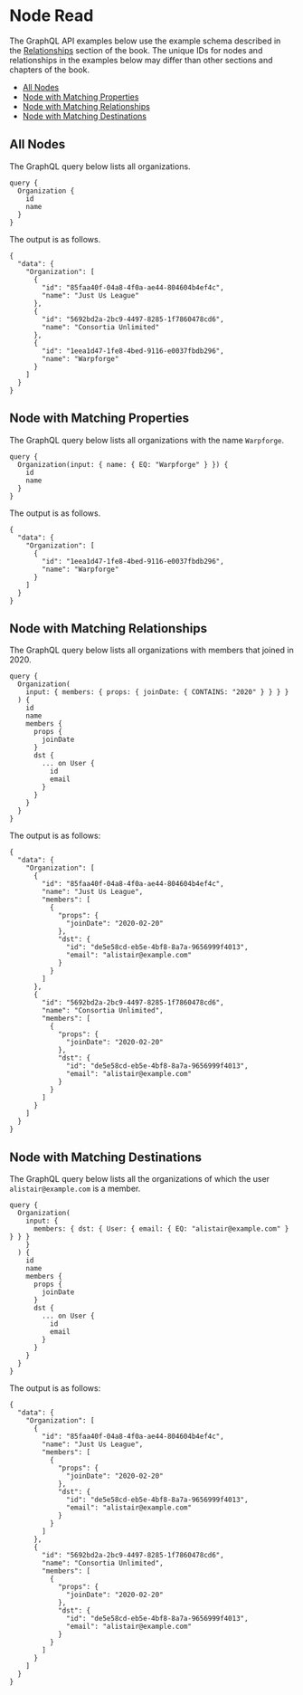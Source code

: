 # Node Read

The GraphQL API examples below use the example schema described in the [Relationships](../configuration/relationships.html) section of the book. The unique IDs for nodes and relationships  in the examples below may differ than other sections and chapters of the book.

* [All Nodes](#all-nodes)
* [Node with Matching Properties](#node-with-matching-properties)
* [Node with Matching Relationships](#node-with-matching-relationships)
* [Node with Matching Destinations](#node-with-matching-destinations)

## All Nodes

The GraphQL query below lists all organizations.

```
query {
  Organization {
    id
    name
  }
}
```

The output is as follows.

```
{
  "data": {
    "Organization": [
      {
        "id": "85faa40f-04a8-4f0a-ae44-804604b4ef4c",
        "name": "Just Us League"
      },
      {
        "id": "5692bd2a-2bc9-4497-8285-1f7860478cd6",
        "name": "Consortia Unlimited"
      },
      {
        "id": "1eea1d47-1fe8-4bed-9116-e0037fbdb296",
        "name": "Warpforge"
      }
    ]
  }
}
```

## Node with Matching Properties

The GraphQL query below lists all organizations with the name `Warpforge`.

```
query {
  Organization(input: { name: { EQ: "Warpforge" } }) {
    id
    name
  }
}
```

The output is as follows.

```
{
  "data": {
    "Organization": [
      {
        "id": "1eea1d47-1fe8-4bed-9116-e0037fbdb296",
        "name": "Warpforge"
      }
    ]
  }
}
```

## Node with Matching Relationships

The GraphQL query below lists all organizations with members that joined in 2020.

```
query {
  Organization(
    input: { members: { props: { joinDate: { CONTAINS: "2020" } } } }
  ) {
    id
    name
    members {
      props {
        joinDate
      }
      dst {
        ... on User {
          id
          email
        }
      }
    }
  }
}
```

The output is as follows:

```
{
  "data": {
    "Organization": [
      {
        "id": "85faa40f-04a8-4f0a-ae44-804604b4ef4c",
        "name": "Just Us League",
        "members": [
          {
            "props": {
              "joinDate": "2020-02-20"
            },
            "dst": {
              "id": "de5e58cd-eb5e-4bf8-8a7a-9656999f4013",
              "email": "alistair@example.com"
            }
          }
        ]
      },
      {
        "id": "5692bd2a-2bc9-4497-8285-1f7860478cd6",
        "name": "Consortia Unlimited",
        "members": [
          {
            "props": {
              "joinDate": "2020-02-20"
            },
            "dst": {
              "id": "de5e58cd-eb5e-4bf8-8a7a-9656999f4013",
              "email": "alistair@example.com"
            }
          }
        ]
      }
    ]
  }
}
```

## Node with Matching Destinations

The GraphQL query below lists all the organizations of which the user `alistair@example.com` is a member.

```
query {
  Organization(
    input: {
      members: { dst: { User: { email: { EQ: "alistair@example.com" } } } }
    }
  ) {
    id
    name
    members {
      props {
        joinDate
      }
      dst {
        ... on User {
          id
          email
        }
      }
    }
  }
}
```

The output is as follows:

```
{
  "data": {
    "Organization": [
      {
        "id": "85faa40f-04a8-4f0a-ae44-804604b4ef4c",
        "name": "Just Us League",
        "members": [
          {
            "props": {
              "joinDate": "2020-02-20"
            },
            "dst": {
              "id": "de5e58cd-eb5e-4bf8-8a7a-9656999f4013",
              "email": "alistair@example.com"
            }
          }
        ]
      },
      {
        "id": "5692bd2a-2bc9-4497-8285-1f7860478cd6",
        "name": "Consortia Unlimited",
        "members": [
          {
            "props": {
              "joinDate": "2020-02-20"
            },
            "dst": {
              "id": "de5e58cd-eb5e-4bf8-8a7a-9656999f4013",
              "email": "alistair@example.com"
            }
          }
        ]
      }
    ]
  }
}
```
